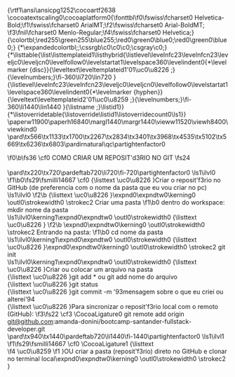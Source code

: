{\rtf1\ansi\ansicpg1252\cocoartf2638
\cocoatextscaling0\cocoaplatform0{\fonttbl\f0\fswiss\fcharset0 Helvetica-Bold;\f1\fswiss\fcharset0 ArialMT;\f2\fswiss\fcharset0 Arial-BoldMT;
\f3\fnil\fcharset0 Menlo-Regular;\f4\fswiss\fcharset0 Helvetica;}
{\colortbl;\red255\green255\blue255;\red0\green0\blue0;\red0\green0\blue0;}
{\*\expandedcolortbl;;\cssrgb\c0\c0\c0;\csgray\c0;}
{\*\listtable{\list\listtemplateid1\listhybrid{\listlevel\levelnfc23\levelnfcn23\leveljc0\leveljcn0\levelfollow0\levelstartat1\levelspace360\levelindent0{\*\levelmarker \{disc\}}{\leveltext\leveltemplateid1\'01\uc0\u8226 ;}{\levelnumbers;}\fi-360\li720\lin720 }{\listlevel\levelnfc23\levelnfcn23\leveljc0\leveljcn0\levelfollow0\levelstartat1\levelspace360\levelindent0{\*\levelmarker \{hyphen\}}{\leveltext\leveltemplateid2\'01\uc0\u8259 ;}{\levelnumbers;}\fi-360\li1440\lin1440 }{\listname ;}\listid1}}
{\*\listoverridetable{\listoverride\listid1\listoverridecount0\ls1}}
\paperw11900\paperh16840\margl1440\margr1440\vieww11520\viewh8400\viewkind0
\pard\tx566\tx1133\tx1700\tx2267\tx2834\tx3401\tx3968\tx4535\tx5102\tx5669\tx6236\tx6803\pardirnatural\qc\partightenfactor0

\f0\b\fs36 \cf0 COMO CRIAR UM REPOSIT\'d3RIO NO GIT
\fs24 \
\
\pard\tx220\tx720\pardeftab720\li720\fi-720\partightenfactor0
\ls1\ilvl0
\f1\b0\fs29\fsmilli14667 \cf0 {\listtext	\uc0\u8226 	}Criar o reposit\'f3rio no GitHub (de preferencia com o nome da pasta que eu vou criar no pc)\
\ls1\ilvl0
\f2\b {\listtext	\uc0\u8226 	}\expnd0\expndtw0\kerning0
\outl0\strokewidth0 \strokec2 Criar uma pasta 
\f1\b0 dentro do workspace: mkdir nome da pasta\
\ls1\ilvl0\kerning1\expnd0\expndtw0 \outl0\strokewidth0 {\listtext	\uc0\u8226 	}
\f2\b \expnd0\expndtw0\kerning0
\outl0\strokewidth0 \strokec2 Entrando na pasta:
\f1\b0  cd nome da pasta\
\ls1\ilvl0\kerning1\expnd0\expndtw0 \outl0\strokewidth0 {\listtext	\uc0\u8226 	}\expnd0\expndtw0\kerning0
\outl0\strokewidth0 \strokec2 git init\
\ls1\ilvl0\kerning1\expnd0\expndtw0 \outl0\strokewidth0 {\listtext	\uc0\u8226 	}Criar ou colocar um arquivo na pasta\
{\listtext	\uc0\u8226 	}git add * ou git add nome do arquivo\
{\listtext	\uc0\u8226 	}git status\
{\listtext	\uc0\u8226 	}git commit -m \'93mensagem sobre o que eu criei ou alterei\'94\
{\listtext	\uc0\u8226 	}Para sincronizar o reposit\'f3rio local com o remoto (GitHub): 
\f3\fs22 \cf3 \CocoaLigature0 git remote add origin git@github.com:amanda-donini/bootcamp-santander-fullstack-developer.git\
\pard\tx940\tx1440\pardeftab720\li1440\fi-1440\partightenfactor0
\ls1\ilvl1
\f1\fs29\fsmilli14667 \cf0 \CocoaLigature1 {\listtext	
\f4 \uc0\u8259 
\f1 	}OU criar a pasta (reposit\'f3rio) direto no GitHub e clonar no terminal local\expnd0\expndtw0\kerning0
\outl0\strokewidth0 \strokec2 \
}